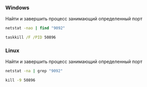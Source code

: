 ### Windows
Найти и завершить процесс занимающий определенный порт

``` cmd
netstat -nao | find "9092"
```

``` cmd
taskkill /F /PID 50896
```

### Linux
Найти и завершить процесс занимающий определенный порт

``` cmd
netstat -na | grep "9092"
```

``` cmd
kill -9 50896
```
